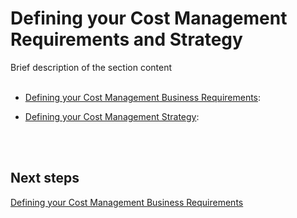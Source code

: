 # Defining your Cost Management Requirements and Strategy
Brief description of the section content
<br />
<br />

<Navigation>
  
- [Defining your Cost Management Business Requirements](1.1-Defining-your-cost-management-business-requirements.md):  
  
- [Defining your Cost Management Strategy](1.2-Defining-your-cost-management-strategy.md): 
<br />
<br />
  
## Next steps
[Defining your Cost Management Business Requirements](1.1-Defining-your-cost-management-business-requirements.md)
